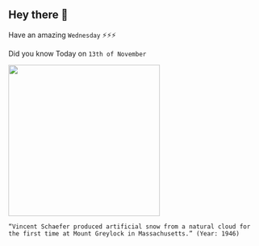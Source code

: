 ## Hey there 👋
Have an amazing `Wednesday` ⚡⚡⚡

Did you know Today on `13th of November`
 
 [<img src="https://www.massmoments.org/files/assets/moments/11-13-1946/11_13.1_1946.jpg" width="300" />](https://www.wired.com/2007/11/nov-13-1946-artificial-snow-falls-for-the-first-time/) 
 ```
“Vincent Schaefer produced artificial snow from a natural cloud for the first time at Mount Greylock in Massachusetts.” (Year: 1946)
```
